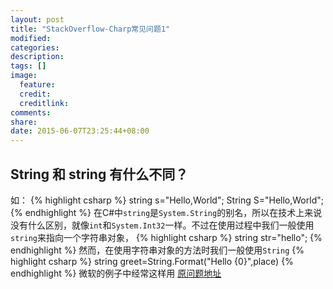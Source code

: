 ```yaml
---
layout: post
title: "StackOverflow-Charp常见问题1"
modified:
categories: 
description:
tags: []
image:
  feature:
  credit:
  creditlink:
comments:
share:
date: 2015-06-07T23:25:44+08:00
---
```

## String 和 string 有什么不同？
如：
{% highlight csharp %}
string s="Hello,World";
String S="Hello,World";
{% endhighlight %}
在C#中```string```是```System.String```的别名，所以在技术上来说没有什么区别，就像```int```和```System.Int32```一样。不过在使用过程中我们一般使用```string```来指向一个字符串对象，
{% highlight csharp %}
string str="hello";
{% endhighlight %}
然而，在使用字符串对象的方法时我们一般使用```String```
{% highlight csharp %}
string greet=String.Format("Hello {0}",place)
{% endhighlight %}
微软的例子中经常这样用
 [原问题地址](http://stackoverflow.com/questions/7074/whats-the-difference-between-string-and-String/7077#7077) 




